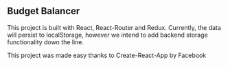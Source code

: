 ## Budget Balancer

This project is built with React, React-Router and Redux. Currently, the data will persist to localStorage, however we intend to add backend storage functionality down the line.

This project was made easy thanks to Create-React-App by Facebook
